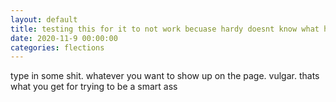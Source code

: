 ```yaml
---
layout: default
title: testing this for it to not work becuase hardy doesnt know what he is doing
date: 2020-11-9 00:00:00
categories: flections 
---
```

type in some shit. whatever you want to show up on the page. vulgar. thats 
what you get for trying to be a smart ass 